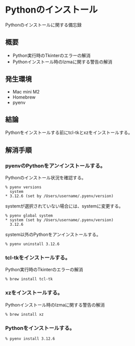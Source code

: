 # Pythonのインストール
Pythonのインストールに関する備忘録

## 概要
- Python実行時のTkinterのエラーの解消
- Pythonインストール時のIzmaに関する警告の解消

## 発生環境
- Mac mini M2
- Homebrew
- pyenv

## 結論
Pythonをインストールする前にtcl-tkとxzをインストールする。

## 解消手順

### pyenvのPythonをアンインストールする。
Pythonのインストール状況を確認する。
```
% pyenv versions
  system
* 3.12.6 (set by /Users/username/.pyenv/version)
```

systemが選択されていない場合には、systemに変更する。
```
% pyenv global system
* system (set by /Users/username/.pyenv/version)
  3.12.6
```

system以外のPythonをアンインストールする。
```
% pyenv uninstall 3.12.6
```

### tcl-tkをインストールする。
Python実行時のTkinterのエラーの解消
```
% brew install tcl-tk
```

### xzをインストールする。
Pythonインストール時のIzmaに関する警告の解消
```
% brew install xz
```

### Pythonをインストールする。
```
% pyenv install 3.12.6
```
